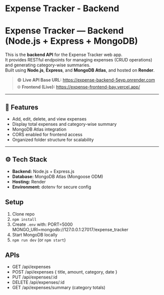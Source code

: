 # Expense Tracker - Backend

# Expense Tracker — Backend (Node.js + Express + MongoDB)

This is the **backend API** for the Expense Tracker web app.  
It provides RESTful endpoints for managing expenses (CRUD operations) and generating category-wise summaries.  
Built using **Node.js**, **Express**, and **MongoDB Atlas**, and hosted on **Render**.

> 🟢 **Live API Base URL:** https://expense-backend-5eyp.onrender.com
> 🌐 **Frontend (Live):** https://expense-frontend-bay.vercel.app/

---

## 📘 Features
- Add, edit, delete, and view expenses  
- Display total expenses and category-wise summary  
- MongoDB Atlas integration  
- CORS enabled for frontend access  
- Organized folder structure for scalability  

---

## ⚙️ Tech Stack
- **Backend:** Node.js + Express.js  
- **Database:** MongoDB Atlas (Mongoose ODM)  
- **Hosting:** Render  
- **Environment:** dotenv for secure config  


## Setup
1. Clone repo
2. `npm install`
3. Create `.env` with:
   PORT=5000
   MONGO_URI=mongodb://127.0.0.1:27017/expense_tracker
4. Start MongoDB locally
5. `npm run dev` (or `npm start`)

## APIs
- GET  /api/expenses
- POST /api/expenses    { title, amount, category, date }
- PUT  /api/expenses/:id
- DELETE /api/expenses/:id
- GET  /api/expenses/summary  (category totals)
